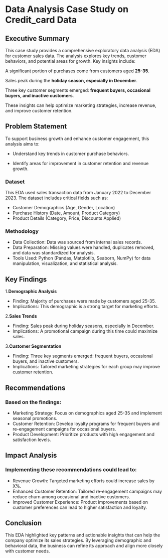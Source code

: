 # **Data Analysis Case Study on Credit_card Data**

## **Executive Summary**

This case study provides a comprehensive exploratory data analysis (EDA) for customer sales data. The analysis explores key trends, customer behaviors, and potential areas for growth. Key insights include:

A significant portion of purchases come from customers aged **25-35**.

Sales peak during the **holiday season, especially in December**.

Three key customer segments emerged: **frequent buyers, occasional buyers, and inactive customers**.

These insights can help optimize marketing strategies, increase revenue, and improve customer retention.

## **Problem Statement**

To support business growth and enhance customer engagement, this analysis aims to:

- Understand key trends in customer purchase behaviors.

- Identify areas for improvement in customer retention and revenue growth.

### **Dataset**

This EDA used sales transaction data from January 2022 to December 2023. The dataset includes critical fields such as:

- Customer Demographics (Age, Gender, Location)
- Purchase History (Date, Amount, Product Category)
- Product Details (Category, Price, Discounts Applied)

### **Methodology**
- Data Collection: Data was sourced from internal sales records.
- Data Preparation: Missing values were handled, duplicates removed, and data was standardized for analysis.
- Tools Used: Python (Pandas, Matplotlib, Seaborn, NumPy) for data manipulation, visualization, and statistical analysis.
## **Key Findings**
1.**Demographic Analysis**
- Finding: Majority of purchases were made by customers aged 25-35.
- Implications: This demographic is a strong target for marketing efforts.

2.**Sales Trends**
- Finding: Sales peak during holiday seasons, especially in December.
- Implications: A promotional campaign during this time could maximize sales.

3.**Customer Segmentation**
- Finding: Three key segments emerged: frequent buyers, occasional buyers, and inactive customers.
- Implications: Tailored marketing strategies for each group may improve customer retention.
## **Recommendations**
### **Based on the findings:**
- Marketing Strategy: Focus on demographics aged 25-35 and implement seasonal promotions.
- Customer Retention: Develop loyalty programs for frequent buyers and re-engagement campaigns for occasional buyers.
- Product Development: Prioritize products with high engagement and satisfaction levels.
## **Impact Analysis**
### **Implementing these recommendations could lead to:**

- Revenue Growth: Targeted marketing efforts could increase sales by X%.
- Enhanced Customer Retention: Tailored re-engagement campaigns may reduce churn among occasional and inactive customers.
- Improved Customer Experience: Product improvements based on customer preferences can lead to higher satisfaction and loyalty.
## **Conclusion**
This EDA highlighted key patterns and actionable insights that can help the company optimize its sales strategies. By leveraging demographic and behavioral data, the business can refine its approach and align more closely with customer needs.